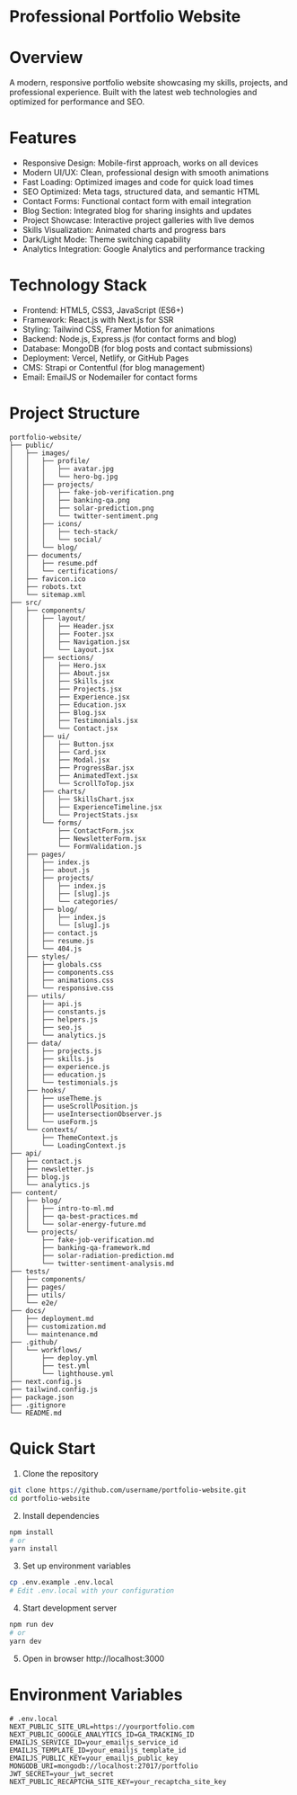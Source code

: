 # Professional Portfolio Website
# Overview
A modern, responsive portfolio website showcasing my skills, projects, and professional experience. Built with the latest web technologies and optimized for performance and SEO.

# Features
- Responsive Design: Mobile-first approach, works on all devices
- Modern UI/UX: Clean, professional design with smooth animations
- Fast Loading: Optimized images and code for quick load times
- SEO Optimized: Meta tags, structured data, and semantic HTML
- Contact Forms: Functional contact form with email integration
- Blog Section: Integrated blog for sharing insights and updates
- Project Showcase: Interactive project galleries with live demos
- Skills Visualization: Animated charts and progress bars
- Dark/Light Mode: Theme switching capability
- Analytics Integration: Google Analytics and performance tracking

# Technology Stack
- Frontend: HTML5, CSS3, JavaScript (ES6+)
- Framework: React.js with Next.js for SSR
- Styling: Tailwind CSS, Framer Motion for animations
- Backend: Node.js, Express.js (for contact forms and blog)
- Database: MongoDB (for blog posts and contact submissions)
- Deployment: Vercel, Netlify, or GitHub Pages
- CMS: Strapi or Contentful (for blog management)
- Email: EmailJS or Nodemailer for contact forms

# Project Structure
```
portfolio-website/
├── public/
│   ├── images/
│   │   ├── profile/
│   │   │   ├── avatar.jpg
│   │   │   └── hero-bg.jpg
│   │   ├── projects/
│   │   │   ├── fake-job-verification.png
│   │   │   ├── banking-qa.png
│   │   │   ├── solar-prediction.png
│   │   │   └── twitter-sentiment.png
│   │   ├── icons/
│   │   │   ├── tech-stack/
│   │   │   └── social/
│   │   └── blog/
│   ├── documents/
│   │   ├── resume.pdf
│   │   └── certifications/
│   ├── favicon.ico
│   ├── robots.txt
│   └── sitemap.xml
├── src/
│   ├── components/
│   │   ├── layout/
│   │   │   ├── Header.jsx
│   │   │   ├── Footer.jsx
│   │   │   ├── Navigation.jsx
│   │   │   └── Layout.jsx
│   │   ├── sections/
│   │   │   ├── Hero.jsx
│   │   │   ├── About.jsx
│   │   │   ├── Skills.jsx
│   │   │   ├── Projects.jsx
│   │   │   ├── Experience.jsx
│   │   │   ├── Education.jsx
│   │   │   ├── Blog.jsx
│   │   │   ├── Testimonials.jsx
│   │   │   └── Contact.jsx
│   │   ├── ui/
│   │   │   ├── Button.jsx
│   │   │   ├── Card.jsx
│   │   │   ├── Modal.jsx
│   │   │   ├── ProgressBar.jsx
│   │   │   ├── AnimatedText.jsx
│   │   │   └── ScrollToTop.jsx
│   │   ├── charts/
│   │   │   ├── SkillsChart.jsx
│   │   │   ├── ExperienceTimeline.jsx
│   │   │   └── ProjectStats.jsx
│   │   └── forms/
│   │       ├── ContactForm.jsx
│   │       ├── NewsletterForm.jsx
│   │       └── FormValidation.js
│   ├── pages/
│   │   ├── index.js
│   │   ├── about.js
│   │   ├── projects/
│   │   │   ├── index.js
│   │   │   ├── [slug].js
│   │   │   └── categories/
│   │   ├── blog/
│   │   │   ├── index.js
│   │   │   └── [slug].js
│   │   ├── contact.js
│   │   ├── resume.js
│   │   └── 404.js
│   ├── styles/
│   │   ├── globals.css
│   │   ├── components.css
│   │   ├── animations.css
│   │   └── responsive.css
│   ├── utils/
│   │   ├── api.js
│   │   ├── constants.js
│   │   ├── helpers.js
│   │   ├── seo.js
│   │   └── analytics.js
│   ├── data/
│   │   ├── projects.js
│   │   ├── skills.js
│   │   ├── experience.js
│   │   ├── education.js
│   │   └── testimonials.js
│   ├── hooks/
│   │   ├── useTheme.js
│   │   ├── useScrollPosition.js
│   │   ├── useIntersectionObserver.js
│   │   └── useForm.js
│   └── contexts/
│       ├── ThemeContext.js
│       └── LoadingContext.js
├── api/
│   ├── contact.js
│   ├── newsletter.js
│   ├── blog.js
│   └── analytics.js
├── content/
│   ├── blog/
│   │   ├── intro-to-ml.md
│   │   ├── qa-best-practices.md
│   │   └── solar-energy-future.md
│   └── projects/
│       ├── fake-job-verification.md
│       ├── banking-qa-framework.md
│       ├── solar-radiation-prediction.md
│       └── twitter-sentiment-analysis.md
├── tests/
│   ├── components/
│   ├── pages/
│   ├── utils/
│   └── e2e/
├── docs/
│   ├── deployment.md
│   ├── customization.md
│   └── maintenance.md
├── .github/
│   └── workflows/
│       ├── deploy.yml
│       ├── test.yml
│       └── lighthouse.yml
├── next.config.js
├── tailwind.config.js
├── package.json
├── .gitignore
└── README.md
```

# Quick Start
1. Clone the repository
```bash
git clone https://github.com/username/portfolio-website.git
cd portfolio-website
```
2. Install dependencies
```bash
npm install
# or
yarn install
```
3. Set up environment variables
```bash
cp .env.example .env.local
# Edit .env.local with your configuration
```
4. Start development server
```bash
npm run dev
# or
yarn dev
```
5. Open in browser
http://localhost:3000

# Environment Variables
```env
# .env.local
NEXT_PUBLIC_SITE_URL=https://yourportfolio.com
NEXT_PUBLIC_GOOGLE_ANALYTICS_ID=GA_TRACKING_ID
EMAILJS_SERVICE_ID=your_emailjs_service_id
EMAILJS_TEMPLATE_ID=your_emailjs_template_id
EMAILJS_PUBLIC_KEY=your_emailjs_public_key
MONGODB_URI=mongodb://localhost:27017/portfolio
JWT_SECRET=your_jwt_secret
NEXT_PUBLIC_RECAPTCHA_SITE_KEY=your_recaptcha_site_key
```
